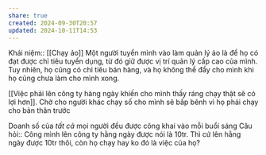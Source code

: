 ```yaml
---
share: true
created: 2024-09-30T20:57
updated: 2024-10-11T14:53
---
```

Khái niệm:: [[Chạy ảo]]
Một người tuyển mình vào làm quản lý ảo là để họ có đạt được chỉ tiêu tuyển dụng, từ đó giữ được vị trí quản lý cấp cao của mình. Tuy nhiên, họ cũng có chỉ tiêu bán hàng, và họ không thể đẩy cho mình khi họ cũng chưa làm cho mình xong.

[[Việc phải lên công ty hàng ngày khiến cho mình thấy ráng chạy thật sẽ có lợi hơn]]. Chờ cho người khác chạy số cho mình sẽ bấp bênh vì họ phải chạy cho bản thân trước

Doanh số của *tất cả* mọi người đều được công khai vào mỗi buổi sáng
Câu hỏi:: Công mình lên công ty hằng ngày được nói là 10tr. Thì cứ lên hằng ngày được 10tr thôi, còn họ chạy hay ko đó là việc của họ?